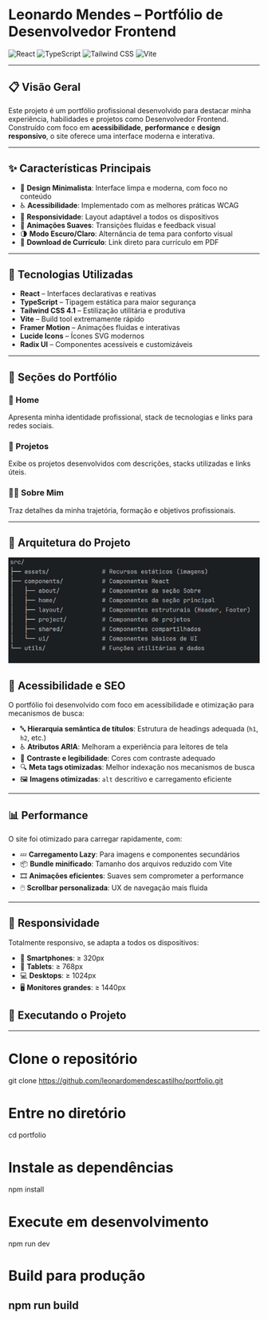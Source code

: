 # Leonardo Mendes – Portfólio de Desenvolvedor Frontend

![React](https://img.shields.io/badge/React-20232A?style=for-the-badge&logo=react&logoColor=61DAFB)
![TypeScript](https://img.shields.io/badge/TypeScript-3178C6?style=for-the-badge&logo=typescript&logoColor=white)
![Tailwind CSS](https://img.shields.io/badge/Tailwind_CSS-38B2AC?style=for-the-badge&logo=tailwind-css&logoColor=white)
![Vite](https://img.shields.io/badge/Vite-646CFF?style=for-the-badge&logo=vite&logoColor=white)

---

## 📋 Visão Geral

Este projeto é um portfólio profissional desenvolvido para destacar minha experiência, habilidades e projetos como Desenvolvedor Frontend. Construído com foco em **acessibilidade**, **performance** e **design responsivo**, o site oferece uma interface moderna e interativa.

---

## ✨ Características Principais

- 🎨 **Design Minimalista**: Interface limpa e moderna, com foco no conteúdo  
- ♿ **Acessibilidade**: Implementado com as melhores práticas WCAG  
- 📱 **Responsividade**: Layout adaptável a todos os dispositivos  
- 💫 **Animações Suaves**: Transições fluidas e feedback visual  
- 🌗 **Modo Escuro/Claro**: Alternância de tema para conforto visual  
- 📄 **Download de Currículo**: Link direto para currículo em PDF  

---

## 🧠 Tecnologias Utilizadas

- **React** – Interfaces declarativas e reativas  
- **TypeScript** – Tipagem estática para maior segurança  
- **Tailwind CSS 4.1** – Estilização utilitária e produtiva  
- **Vite** – Build tool extremamente rápido  
- **Framer Motion** – Animações fluidas e interativas  
- **Lucide Icons** – Ícones SVG modernos  
- **Radix UI** – Componentes acessíveis e customizáveis  

---

## 🌟 Seções do Portfólio

### 📱 Home  
Apresenta minha identidade profissional, stack de tecnologias e links para redes sociais.

### 💼 Projetos  
Exibe os projetos desenvolvidos com descrições, stacks utilizadas e links úteis.

### 👨‍💻 Sobre Mim  
Traz detalhes da minha trajetória, formação e objetivos profissionais.

---

## 🚀 Arquitetura do Projeto


![Arquitetura do Projeto](./src//assets//arquitetura.png)

## 🎯 Acessibilidade e SEO

O portfólio foi desenvolvido com foco em acessibilidade e otimização para mecanismos de busca:

- 🔤 **Hierarquia semântica de títulos**: Estrutura de headings adequada (`h1`, `h2`, etc.)
- ♿ **Atributos ARIA**: Melhoram a experiência para leitores de tela
- 🎨 **Contraste e legibilidade**: Cores com contraste adequado
- 🔍 **Meta tags otimizadas**: Melhor indexação nos mecanismos de busca
- 🖼️ **Imagens otimizadas**: `alt` descritivo e carregamento eficiente

---

## 📊 Performance

O site foi otimizado para carregar rapidamente, com:

- 💤 **Carregamento Lazy**: Para imagens e componentes secundários
- 📦 **Bundle minificado**: Tamanho dos arquivos reduzido com Vite
- 🎞️ **Animações eficientes**: Suaves sem comprometer a performance
- 🖱️ **Scrollbar personalizada**: UX de navegação mais fluida

---

## 📱 Responsividade

Totalmente responsivo, se adapta a todos os dispositivos:

- 📱 **Smartphones**: ≥ 320px  
- 📲 **Tablets**: ≥ 768px  
- 💻 **Desktops**: ≥ 1024px  
- 🖥️ **Monitores grandes**: ≥ 1440px

## 🧪 Executando o Projeto

------------------------------------------------------------------------------
# Clone o repositório
git clone https://github.com/leonardomendescastilho/portfolio.git

# Entre no diretório
cd portfolio

# Instale as dependências
npm install

# Execute em desenvolvimento
npm run dev

# Build para produção
npm run build
------------------------------------------------------------------------------